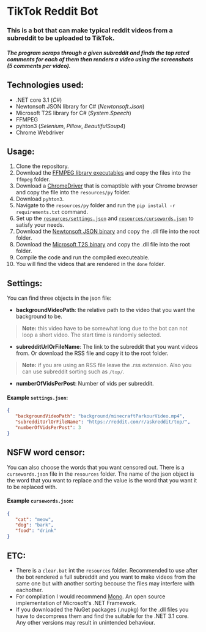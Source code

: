 # TikTok Reddit Bot
### This is a bot that can make typical reddit videos from a subreddit to be uploaded to TikTok.

##### The program scraps through a given subreddit and finds the top rated comments for each of them then renders a video using the screenshots (5 comments per video).

## Technologies used:
 - .NET core 3.1 (*C#*)
  - Newtonsoft JSON library for C# (*Newtonsoft.Json*)
  - Microsoft T2S library for C# (*System.Speech*)
  - FFMPEG
 - pyhton3 (*Selenium*, *Pillow*, *BeautifulSoup4*)
  - Chrome Webdriver

## Usage:
 1) Clone the repository.
 2) Download the [FFMPEG library executables](https://ffmpeg.org/download.html "FFMPEG download") and copy the files into the ``ffmpeg`` folder. 
 3) Download a [ChromeDriver](https://chromedriver.chromium.org/downloads "ChromeDriver download") that is comaptible with your Chrome browser and copy the file into the ``resources/py`` folder.
 4) Download ``pyhton3``.
 5) Navigate to the ``resources/py`` folder and run the ``pip install -r requirements.txt`` command.
 6) Set up the [``resources/settings.json``](#settings) and [``resources/cursewords.json``](#cursewords) to satisfy your needs.
 7) Download the [Newtonsoft JSON binary](https://www.nuget.org/packages/Newtonsoft.Json/ "Newtonsoft JSON NuGet Gallery") and copy the .dll file into the root folder.
 8) Download the [Microsoft T2S binary](https://www.nuget.org/packages/System.Speech/ "Microsoft T2S NuGet Gallery") and copy the .dll file into the root folder.
 9) Compile the code and run the compiled executeable.
 10) You will find the videos that are rendered in the ``done`` folder.
 
 ## <a name="settings">Settings:
 You can find three objects in the json file:
 - **backgroundVideoPath**: the relative path to the video that you want the background to be.
 > **Note:** this video have to be somewhat long due to the bot can not loop a short video. The start time is randomly selected.
 - **subredditUrlOrFileName**: The link to the subreddit that you want videos from. Or download the RSS file and copy it to the root folder.
 > **Note:** if you are using an RSS file leave the .rss extension. Also you can use subreddit sorting such as ``/top/``.
 - **numberOfVidsPerPost**: Number of vids per subreddit.
 
 #### Example ``settings.json``:
 ```json
 {
	"backgroundVideoPath": "background/minecraftParkourVideo.mp4",
	"subredditUrlOrFileName": "https://reddit.com/r/askreddit/top/",
	"numberOfVidsPerPost": 3
}
 ```
 
 ## <a name="cursewords">NSFW word censor:
 You can also choose the words that you want censored out. There is a ``cursewords.json`` file in the ``resources`` folder. The name of the json object is the word that you want to replace and the value is the word that you want it to be replaced with.
  #### Example ``cursewords.json``:
 ```json
 {
	"cat": "meow",
	"dog": "bark",
	"food": "drink"
}
 ```
 
 ## ETC:
 - There is a ``clear.bat`` int the ``resources`` folder. Recommended to use after the bot rendered a full subreddit and you want to make videos from the same one but with another sorting becouse the files may interfere with eachother.
 - For compilation I would recommend [Mono](https://www.mono-project.com/ "Mono website"). An open source implementation of Microsoft's .NET Framework.
 - If you downloaded the NuGet packages (.nupkg) for the .dll files you have to decompress them and find the suitable for the .NET 3.1 core. Any other versions may result in unintended behaviour.
 
